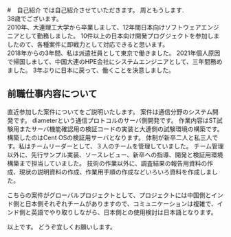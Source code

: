 #　自己紹介
では自己紹介させていただきます。
周ともうします.   
38歳でございます。   
2010年、大連理工大学から卒業しまして、12年間日本向けソフトウェアエンジニアとして勤務しました。
10件以上の日本向け開発プログジェクトを参加しましたのて、各種案件に即戦力として対応できると思います。    
2018年からの3年間、私は派遣社員として東京で働きました。
2021年個人原因で帰国しまして、中国大連のHPE会社にシステムエンジニアとして、三年間務めました。
3年ぶりに日本に戻って、働くことを決意しました。   

## 前職仕事内容について

直近参加した案件についてをご説明いたします。
案件は通信分野のシステム開発です。 
diameterという通信プロトコルのサーバ側開発です。
作業内容はST試験用またサーバ機能確認用の検証コードの実装と大連側の試験環境の構築です。構築したのはCent OSの検証用サーバとなります。
体制が新卒二人と私三人です。私はチームリーダーとして、３人のチームを管理していました。
チーム管理以外に、先行サンプル実装、ソースレビュー、新卒ヘの指導、開発と検証用環境構築まで担当していました。
技術の作業以外に、調査結果の報告用資料の作成、現状の説明資料の作成、作業用手順の作成などいろいろ資料を作成しました。

こちらの案件がグローバルプロジェクトとして、プロジェクトには中国側とインド側と日本側それぞれチームがありますので、コミュニケーションは複雑で、インド側と英語でやり取りしながら、日本側との使用検討は日本語となります。

以上です。
どうぞ宜しくお願いします。  

